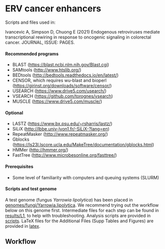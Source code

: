 # ERV cancer enhancers

Scripts and files used in:

Ivancevic A, Simpson D, Chuong E (2021) Endogenous retroviruses mediate transcriptional rewiring in response to oncogenic signaling in colorectal cancer. JOURNAL, ISSUE: PAGES.

#### Recommended programs
- BLAST (https://blast.ncbi.nlm.nih.gov/Blast.cgi)
- SAMtools (http://www.htslib.org/)
- BEDtools (http://bedtools.readthedocs.io/en/latest/)
- CENSOR, which requires wu-blast and bioperl (https://girinst.org/downloads/software/censor/)
- USEARCH (https://www.drive5.com/usearch/)
- VSEARCH (https://github.com/torognes/vsearch)
- MUSCLE (https://www.drive5.com/muscle/)

#### Optional
- LASTZ (https://www.bx.psu.edu/~rsharris/lastz/)
- SiLiX (http://lbbe.univ-lyon1.fr/-SiLiX-?lang=en)
- RepeatMasker (http://www.repeatmasker.org/)
- Gblocks (https://ls23l.lscore.ucla.edu/MakeTree/documentation/gblocks.html)
- HMMer (http://hmmer.org/)
- FastTree (http://www.microbesonline.org/fasttree/)

#### Prerequisites
- Some level of familiarity with computers and queuing systems (SLURM)

#### Scripts and test genome
A test genome (fungus *Yarrowia lipolytica*) has been placed in [genomes/fungi/Yarrowia.lipolytica](genomes/fungi/Yarrowia.lipolytica). We recommend trying out the workflow below on this genome first. Intermediate files for each step can be found in [results/L1](results/L1), to help with troubleshooting. Analysis scripts are provided in [scripts](scripts). LaTeX files for the Additional Files (Supp Tables and Figures) are provided in [latex](latex).

## Workflow

